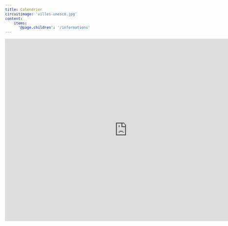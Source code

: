 ```yaml
---
title: Calendrier
circuitimage: 'villes-unesco.jpg'
content:
    items:
      '@page.children': '/informations'
---
```



<iframe src="https://calendar.google.com/calendar/embed?showPrint=0&amp;showTabs=0&amp;showCalendars=0&amp;showTz=0&amp;height=600&amp;wkst=1&amp;bgcolor=%23FFFFFF&amp;src=nkd945gctj6rbrsbd1r6ji2pi0%40group.calendar.google.com&amp;color=%236B3304&amp;ctz=America%2FMexico_City" style="border-width:0" width="800" height="600" frameborder="0" scrolling="no"></iframe>

